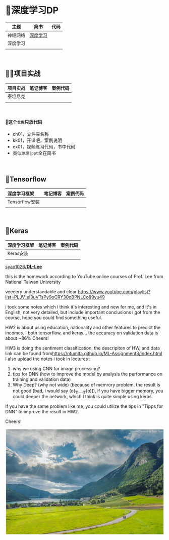 # 🚀深度学习DP

| 主题 | 简书 | 代码 |
| ---- | ---- | ---- |
| 神经网络 | [深度学习](https://www.jianshu.com/p/8270625492c4)<br/> |  |
| 深度学习 | <br/> |  |
|          |                                                              |  |

<br>

## 🚵‍♂️项目实战

项目实战| 笔记博客 | 案例代码 
:--|:--|:--
泰坦尼克 |  |
 |  |

<br>

#### 🌾这个`仓库`只放代码
- ch01，文件夹名称
- kk01，开课吧，案例说明
- ex01，视频练习代码，书中代码
- 类似`原理|ppt`全在简书

<br>

## 👾Tensorflow

| 深度学习框架   | 笔记博客 | 案例代码 |
| :------------- | :------- | :------- |
| Tensorflow安装 |          |          |
|                |          |          |

<br>

## 🍭Keras

| 深度学习框架 | 笔记博客 | 案例代码 |
| :----------- | :------- | :------- |
| Keras安装    |          |          |
|              |          |          |







[syao1026/**DL-Lee**](https://github.com/syao1026)

this is the homework according to YouTube online courses of Prof. Lee from National Taiwan University

veeeery understandable and clear <https://www.youtube.com/playlist?list=PLJV_el3uVTsPy9oCRY30oBPNLCo89yu49>

i took some notes which i think it's interesting and new for me, and it's in English, not very detailed, but include important conclusions i got from the course, hope you could find something useful.

HW2 is about using education, nationality and other features to predict the incomes. I both tensorflow, and keras... the accuracy on validation data is about ~86% Cheers!

HW3 is doing the sentiment classification, the descripiton of HW, and data link can be found from<https://ntumlta.github.io/ML-Assignment3/index.html> I also upload the notes i took in lectures :

1. why we using CNN for image processing?
2. tips for DNN (how to improve the model by analysis the performance on training and validation data)
3. Why Deep? (why not wide) (because of memrory problem, the result is not good [bad, i would say (o(╥﹏╥)o)]), if you have bigger memory, you could deeper the network, which I think is quite simple using keras.

If you have the same problem like me, you could utilize the tips in "Tipps for DNN" to improve the result in HW2.

Cheers!



<p align='center'>
<img src='ch01-神经网络/images/surface.jpg'>
</p>



